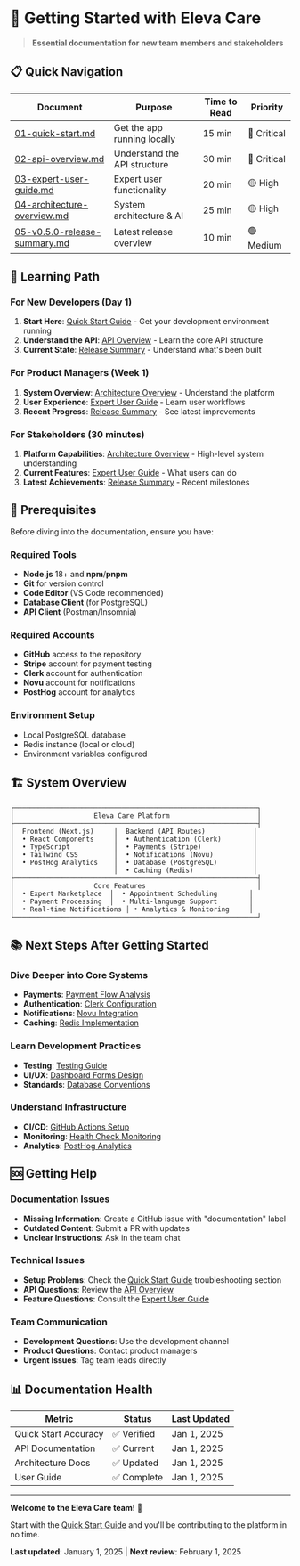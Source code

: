 # 🚀 Getting Started with Eleva Care

> **Essential documentation for new team members and stakeholders**

## 📋 Quick Navigation

| Document                                                       | Purpose                      | Time to Read | Priority    |
| -------------------------------------------------------------- | ---------------------------- | ------------ | ----------- |
| [01-quick-start.md](./01-quick-start.md)                       | Get the app running locally  | 15 min       | 🔴 Critical |
| [02-api-overview.md](./02-api-overview.md)                     | Understand the API structure | 30 min       | 🔴 Critical |
| [03-expert-user-guide.md](./03-expert-user-guide.md)           | Expert user functionality    | 20 min       | 🟡 High     |
| [04-architecture-overview.md](./04-architecture-overview.md)   | System architecture & AI     | 25 min       | 🟡 High     |
| [05-v0.5.0-release-summary.md](./05-v0.5.0-release-summary.md) | Latest release overview      | 10 min       | 🟢 Medium   |

## 🎯 Learning Path

### For New Developers (Day 1)

1. **Start Here**: [Quick Start Guide](./01-quick-start.md) - Get your development environment running
2. **Understand the API**: [API Overview](./02-api-overview.md) - Learn the core API structure
3. **Current State**: [Release Summary](./05-v0.5.0-release-summary.md) - Understand what's been built

### For Product Managers (Week 1)

1. **System Overview**: [Architecture Overview](./04-architecture-overview.md) - Understand the platform
2. **User Experience**: [Expert User Guide](./03-expert-user-guide.md) - Learn user workflows
3. **Recent Progress**: [Release Summary](./05-v0.5.0-release-summary.md) - See latest improvements

### For Stakeholders (30 minutes)

1. **Platform Capabilities**: [Architecture Overview](./04-architecture-overview.md) - High-level system understanding
2. **Current Features**: [Expert User Guide](./03-expert-user-guide.md) - What users can do
3. **Latest Achievements**: [Release Summary](./05-v0.5.0-release-summary.md) - Recent milestones

## 🔧 Prerequisites

Before diving into the documentation, ensure you have:

### Required Tools

- **Node.js** 18+ and **npm**/**pnpm**
- **Git** for version control
- **Code Editor** (VS Code recommended)
- **Database Client** (for PostgreSQL)
- **API Client** (Postman/Insomnia)

### Required Accounts

- **GitHub** access to the repository
- **Stripe** account for payment testing
- **Clerk** account for authentication
- **Novu** account for notifications
- **PostHog** account for analytics

### Environment Setup

- Local PostgreSQL database
- Redis instance (local or cloud)
- Environment variables configured

## 🏗️ System Overview

```
┌─────────────────────────────────────────────────────────────┐
│                    Eleva Care Platform                      │
├─────────────────────────────────────────────────────────────┤
│  Frontend (Next.js)     │  Backend (API Routes)            │
│  • React Components     │  • Authentication (Clerk)        │
│  • TypeScript           │  • Payments (Stripe)             │
│  • Tailwind CSS         │  • Notifications (Novu)          │
│  • PostHog Analytics    │  • Database (PostgreSQL)         │
│                         │  • Caching (Redis)               │
├─────────────────────────────────────────────────────────────┤
│                    Core Features                            │
│  • Expert Marketplace  │  • Appointment Scheduling        │
│  • Payment Processing  │  • Multi-language Support        │
│  • Real-time Notifications │ • Analytics & Monitoring     │
└─────────────────────────────────────────────────────────────┘
```

## 📚 Next Steps After Getting Started

### Dive Deeper into Core Systems

- **Payments**: [Payment Flow Analysis](../02-core-systems/payments/01-payment-flow-analysis.md)
- **Authentication**: [Clerk Configuration](../02-core-systems/authentication/01-clerk-configuration.md)
- **Notifications**: [Novu Integration](../02-core-systems/notifications/01-novu-integration.md)
- **Caching**: [Redis Implementation](../02-core-systems/caching/01-redis-implementation.md)

### Learn Development Practices

- **Testing**: [Testing Guide](../04-development/testing/01-testing-guide.md)
- **UI/UX**: [Dashboard Forms Design](../04-development/ui-ux/01-dashboard-forms-design.md)
- **Standards**: [Database Conventions](../04-development/standards/01-database-conventions.md)

### Understand Infrastructure

- **CI/CD**: [GitHub Actions Setup](../03-infrastructure/ci-cd/01-ci-cd-integration.md)
- **Monitoring**: [Health Check Monitoring](../03-infrastructure/monitoring/01-health-check-monitoring.md)
- **Analytics**: [PostHog Analytics](../03-infrastructure/monitoring/02-posthog-analytics.md)

## 🆘 Getting Help

### Documentation Issues

- **Missing Information**: Create a GitHub issue with "documentation" label
- **Outdated Content**: Submit a PR with updates
- **Unclear Instructions**: Ask in the team chat

### Technical Issues

- **Setup Problems**: Check the [Quick Start Guide](./01-quick-start.md) troubleshooting section
- **API Questions**: Review the [API Overview](./02-api-overview.md)
- **Feature Questions**: Consult the [Expert User Guide](./03-expert-user-guide.md)

### Team Communication

- **Development Questions**: Use the development channel
- **Product Questions**: Contact product managers
- **Urgent Issues**: Tag team leads directly

## 📊 Documentation Health

| Metric               | Status      | Last Updated |
| -------------------- | ----------- | ------------ |
| Quick Start Accuracy | ✅ Verified | Jan 1, 2025  |
| API Documentation    | ✅ Current  | Jan 1, 2025  |
| Architecture Docs    | ✅ Updated  | Jan 1, 2025  |
| User Guide           | ✅ Complete | Jan 1, 2025  |

---

**Welcome to the Eleva Care team!** 🎉

Start with the [Quick Start Guide](./01-quick-start.md) and you'll be contributing to the platform in no time.

**Last updated**: January 1, 2025 | **Next review**: February 1, 2025
